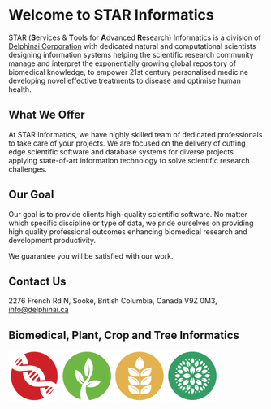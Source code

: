 # Welcome to STAR Informatics 

STAR (**S**ervices & **T**ools for **A**dvanced **R**esearch) Informatics is a division of [Delphinai Corporation](https://www.delphinai.com) with dedicated natural and computational scientists designing information systems helping the scientific research community manage and interpret the exponentially growing global repository of biomedical knowledge, to empower 21st century personalised medicine developing novel effective treatments to disease and optimise human health.

## What We Offer

At STAR Informatics, we have highly skilled team of dedicated professionals to take care of your projects. We are focused on the delivery of cutting edge scientific software and database systems for diverse projects applying state-of-art information technology to solve scientific research challenges.


## Our Goal

Our goal is to provide clients high-quality scientific software. No matter which specific discipline or type of data,  we pride ourselves on providing high quality professional outcomes enhancing biomedical research and development productivity.

We guarantee you will be satisfied with our work.

## Contact Us

2276 French Rd N, Sooke, British Columbia, Canada V9Z 0M3, info@delphinai.ca

## Biomedical, Plant, Crop and Tree Informatics

![image](img/medgen.png)
![image](img/plant.png)
![image](img/crop.png)
![image](img/tree.png)
